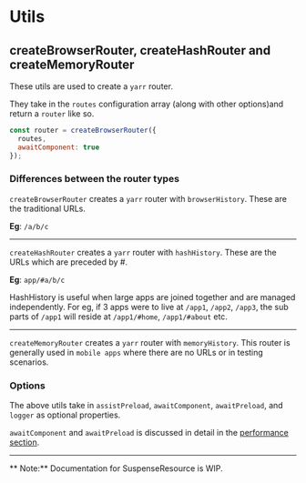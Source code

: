 # Utils


## createBrowserRouter, createHashRouter and createMemoryRouter

These utils are used to create a `yarr` router. 

They take in the `routes` configuration array (along with other options)and return a `router` like so. 

```jsx
const router = createBrowserRouter({
  routes,
  awaitComponent: true
});
```

### Differences between the router types

`createBrowserRouter` creates a `yarr` router with `browserHistory`. These are the traditional URLs. 

**Eg**: `/a/b/c`

--- 
`createHashRouter` creates a `yarr` router with `hashHistory`. These are the URLs which are preceded by #. 

**Eg**: `app/#a/b/c` 

HashHistory is useful when large apps are joined together and are managed independently. For eg, if 3 apps were to live at `/app1`, `/app2`, `/app3`, the sub parts of `/app1` will reside at `/app1/#home`, `/app1/#about` etc. 

--- 
`createMemoryRouter` creates a `yarr` router with `memoryHistory`. This router is generally used in `mobile apps` where there are no URLs or in testing scenarios.


### Options

The above utils take in `assistPreload`,  `awaitComponent`, `awaitPreload`, and `logger` as optional properties.  

`awaitComponent` and `awaitPreload` is discussed in detail in the [performance section](/docs/advanced/performance-and-ux).

---
** Note:** Documentation for SuspenseResource is WIP.
